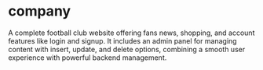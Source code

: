 # company
A complete football club website offering fans news, shopping, and account features like login and signup. It includes an admin panel for managing content with insert, update, and delete options, combining a smooth user experience with powerful backend management.

